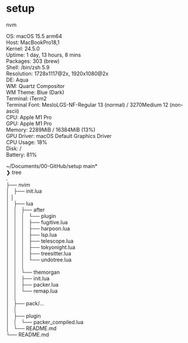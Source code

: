 # setup

nvm

OS: macOS 15.5 arm64  
Host: MacBookPro18,1  
Kernel: 24.5.0  
Uptime: 1 day, 13 hours, 8 mins  
Packages: 303 (brew)  
Shell: /bin/zsh 5.9  
Resolution: 1728x1117@2x, 1920x1080@2x  
DE: Aqua   
WM: Quartz Compositor  
WM Theme: Blue (Dark)  
Terminal: iTerm2  
Terminal Font: MesloLGS-NF-Regular 13 (normal) / 3270Medium 12 (non-ascii)  
CPU: Apple M1 Pro  
GPU: Apple M1 Pro  
Memory: 2289MiB / 16384MiB (13%)  
GPU Driver: macOS Default Graphics Driver  
CPU Usage: 18%  
Disk: /  
Battery: 81%  


~/Documents/00-GitHub/setup main*  
❯ tree  
.  
├── nvim  
│   ├── init.lua  
│   │  
│   ├── lua  
│   │   ├── after  
│   │   │   └── plugin  
│   │   │       ├── fugitive.lua  
│   │   │       ├── harpoon.lua  
│   │   │       ├── lsp.lua  
│   │   │       ├── telescope.lua  
│   │   │       ├── tokyonight.lua  
│   │   │       ├── treesitter.lua  
│   │   │       └── undotree.lua  
│   │   │      
│   │   └── themorgan  
│   │       ├── init.lua  
│   │       ├── packer.lua  
│   │       └── remap.lua  
│   │    
│   ├── pack/...  
│   │    
│   ├── plugin  
│   │   └── packer_compiled.lua  
│   └── README.md  
└── README.md  
  

